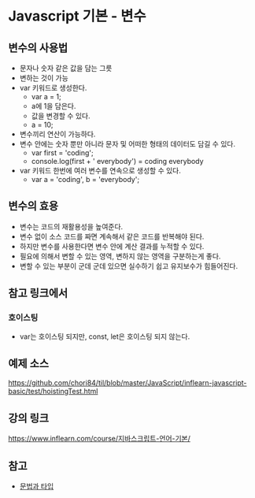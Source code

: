 # Javascript 기본 - 변수

## 변수의 사용법

- 문자나 숫자 같은 값을 담는 그릇
- 변하는 것이 가능
- var 키워드로 생성한다.
    - var a = 1;
    - a에 1을 담은다.
    - 값을 변경할 수 있다.
    - a = 10;
- 변수끼리 연산이 가능하다.
- 변수 안에는 숫자 뿐만 아니라 문자 및 어떠한 형태의 데이터도 담길 수 있다.
    - var first = 'coding';
    - console.log(first + ' everybody') = coding everybody
- var 키워드 한번에 여러 변수를 연속으로 생성할 수 있다.
    - var a = 'coding', b = 'everybody';

## 변수의 효용
- 변수는 코드의 재활용성을 높여준다.
- 변수 없이 소스 코드를 짜면 계속해서 같은 코드를 반복해야 된다.
- 하지만 변수를 사용한다면 변수 안에 계산 결과를 누적할 수 있다.
- 필요에 의해서 변할 수 있는 영역, 변하지 않는 영역을 구분하는게 좋다.
- 변할 수 있는 부분이 군데 군데 있으면 실수하기 쉽고 유지보수가 힘들어진다.

## 참고 링크에서
### 호이스팅
- var는 호이스팅 되지만, const, let은 호이스팅 되지 않는다.

## 예제 소스
https://github.com/chori84/til/blob/master/JavaScript/inflearn-javascript-basic/test/hoistingTest.html

## 강의 링크
https://www.inflearn.com/course/지바스크립트-언어-기본/

## 참고
- [문법과 타입](https://developer.mozilla.org/ko/docs/Web/JavaScript/Guide/Values,_variables,_and_literals)
